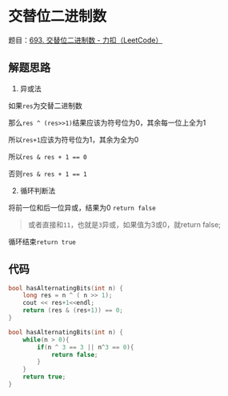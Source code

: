 # 交替位二进制数

题目：[693. 交替位二进制数 - 力扣（LeetCode）](https://leetcode.cn/problems/binary-number-with-alternating-bits/)

## 解题思路

1.   异或法

如果`res`为交替二进制数

那么`res ^ (res>>1)`结果应该为符号位为0，其余每一位上全为1

所以`res+1`应该为符号位为1，其余为全为0

所以`res & res + 1 == 0`

否则`res & res + 1 == 1`

2.   循环判断法

将前一位和后一位异或，结果为0 `return false`

>   或者直接和`11`，也就是`3`异或，如果值为3或0，就return false;

循环结束`return true`

## **代码**

```c++
bool hasAlternatingBits(int n) {
    long res = n ^ ( n >> 1);
    cout << res+1<<endl;
    return (res & (res+1)) == 0;
}
```



```c++
bool hasAlternatingBits(int n) {
    while(n > 0){
        if(n ^ 3 == 3 || n^3 == 0){
            return false;
        }
    }
    return true;
}
```

